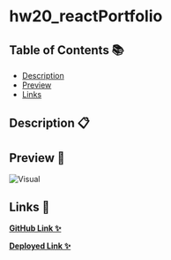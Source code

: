 # hw20_reactPortfolio

## Table of Contents 📚

- [Description](#description)
- [Preview](#preview)
- [Links](#links)

## Description 📋

## Preview 📸

![Visual](./assets/images/porti.gif)


## Links 💾

**[GitHub Link ✨](https://github.com/mxhuisken/hw20_reactPortfolio)**

**[Deployed Link ✨](X)**
